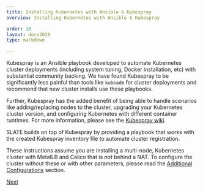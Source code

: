 ```yaml
---
title: Installing Kubernetes with Ansible & Kubespray
overview: Installing Kubernetes with Ansible & Kubespray

order: 10
layout: docs2020
type: markdown

---
```


Kubespray is an Ansible playbook developed to automate Kubernetes cluster deployments (including system tuning, Docker installation, etc) with substantial community backing.
We have found Kubespray to be significantly less painful than tools like `kubeadm` for cluster deployments and recommend that new cluster installs use these playbooks.

Further, Kubespray has the added benefit of being able to handle scenarios like adding/replacing nodes to the cluster, upgrading your Kubernetes cluster version, and configuring Kubernetes with different container runtimes.
For more information, please see the [Kubespray wiki](https://kubespray.io/).

SLATE builds on top of Kubespray by providing a playbook that works with the created Kubespray inventory file to automate cluster registration.

These instructions assume you are installing a multi-node, Kubernetes cluster with MetalLB and Calico that is _not_ behind a NAT.
To configure the cluster without these or with other parameters, please read the [Additional Configurations](/docs/cluster/automated/kubernetes-cluster-creation.html#additional-configurations) section.

[Next](/docs/cluster/automated/prerequisites.html)
